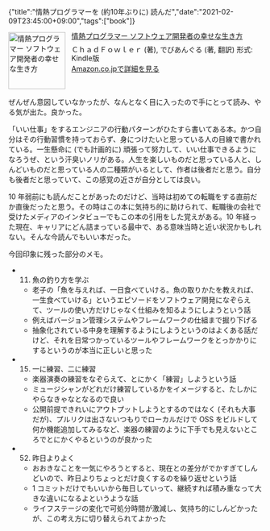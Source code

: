 {"title":"情熱プログラマーを (約10年ぶりに) 読んだ","date":"2021-02-09T23:45:00+09:00","tags":["book"]}

<div class="amazlet-box" style="margin-bottom:0px;"><div class="amazlet-image" style="float:left;margin:0px 12px 1px 0px;"><a href="http://www.amazon.co.jp/exec/obidos/ASIN/B01IGW5MQ0/pleasesleep-22/ref=nosim/" name="amazletlink" target="_blank"><img src="https://m.media-amazon.com/images/I/61K3lgxqKGL.jpg" alt="情熱プログラマー ソフトウェア開発者の幸せな生き方" style="border: none; width: 113px;" /></a></div><div class="amazlet-info" style="line-height:120%; margin-bottom: 10px"><div class="amazlet-name" style="margin-bottom:10px;line-height:120%"><a href="http://www.amazon.co.jp/exec/obidos/ASIN/B01IGW5MQ0/pleasesleep-22/ref=nosim/" name="amazletlink" target="_blank">情熱プログラマー ソフトウェア開発者の幸せな生き方</a></div><div class="amazlet-detail">ＣｈａｄＦｏｗｌｅｒ (著), でびあんぐる (著, 翻訳)  形式: Kindle版<br/></div><div class="amazlet-sub-info" style="float: left;"><div class="amazlet-link" style="margin-top: 5px"><a href="http://www.amazon.co.jp/exec/obidos/ASIN/B01IGW5MQ0/pleasesleep-22/ref=nosim/" name="amazletlink" target="_blank">Amazon.co.jpで詳細を見る</a></div></div></div><div class="amazlet-footer" style="clear: left"></div></div>

ぜんぜん意図していなかったが、なんとなく目に入ったので手にとって読み、やる気が出た。良かった。

「いい仕事」をするエンジニアの行動パターンがひたすら書いてある本。かつ自分はその行動習慣を持っておらず、身につけたいと思っている人の目線で書かれている。一生懸命に (でも計画的に) 頑張って努力して、いい仕事できるようになろうぜ、という汗臭いノリがある。人生を楽しいものだと思っている人と、しんどいものだと思っている人の二種類がいるとして、作者は後者だと思う。自分も後者だと思っていて、この感覚の近さが自分としては良い。

10 年弱前にも読んだことがあったのだけど、当時は初めての転職をする直前だか直後だったと思う。その時はこの本に気持ち的に助けられて、転職後の会社で受けたメディアのインタビューでもこの本の引用をした覚えがある。10 年経った現在、キャリアにどん詰まっている最中で、ある意味当時と近い状況かもしれない。そんな今読んでもいい本だった。

今回印象に残った部分のメモ。

- 11. 魚の釣り方を学ぶ
    - 老子の「魚を与えれば、一日食べていける。魚の取りかたを教えれば、一生食べていける」というエピソードをソフトウェア開発になぞらえて、ツールの使い方だけじゃなく仕組みを知るようにしようという話
    - 例えばバージョン管理システムやフレームワークの仕組まで掘り下げる
    - 抽象化されている中身を理解するようにしようというのはよくある話だけど、それを日常つかっているツールやフレームワークをとっかかりにするというのが本当に正しいと思った
- 15. 一に練習、二に練習
    - 楽器演奏の練習をなぞらえて、とにかく「練習」しようという話
    - ミュージシャンがどれだけ練習しているかをイメージすると、たしかにやらなきゃなとなるので良い
    - 公開前提できれいにアウトプットしようとするのではなく (それも大事だが)、プルリクは出さないつもりでローカルだけで OSS をビルドして何か機能追加してみるなど、楽器の練習のように下手でも見えないところでとにかくやるというのが良かった
- 52. 昨日よりよく
    - おおきなことを一気にやろうとすると、現在との差分がでかすぎてしんどいので、昨日よりちょっとだけ良くするのを繰り返せという話
    - 1 コミットだけでもいいから毎日していって、継続すれば積み重なって大きな違いになるよというような話
    - ライフステージの変化で可処分時間が激減し、気持ち的にしんどかったが、この考え方に切り替えられてよかった
